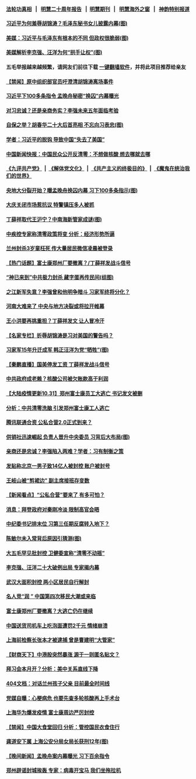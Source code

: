 #### [法轮功真相](https://github.com/gfw-breaker/truth/blob/master/README.md?t=0) &nbsp;&nbsp;|&nbsp;&nbsp; [明慧二十周年报告](https://github.com/gfw-breaker/mh-reports/blob/master/README.md?t=0) &nbsp;&nbsp;|&nbsp;&nbsp;[明慧期刊](https://github.com/gfw-breaker/mh-qikan) &nbsp;&nbsp;|&nbsp;&nbsp; [明慧海外之窗](https://github.com/gfw-breaker/mh-news/blob/master/README.md?t=0) &nbsp;&nbsp;|&nbsp;&nbsp; [神韵特别报道](https://github.com/gfw-breaker/mh-news/blob/master/shenyun.md?t=0)
#### [ 习近平为何羞辱胡锦涛？毛泽东秘书女儿披露内幕(图)](https://github.com/gfw-breaker/banned-news1/blob/master/pages/p2/1020853.md)
#### [ 美媒：习近平与毛泽东有根本的不同 但政权很脆弱(图)](https://github.com/gfw-breaker/banned-news1/blob/master/pages/p2/1020782.md)
#### [ 美媒解析李克强、汪洋为何“拱手让权”(图)](https://github.com/gfw-breaker/banned-news1/blob/master/pages/p2/1020852.md)
#### 五毛举报越来越频繁，请网友们前往下载 [一键翻墙软件](https://github.com/gfw-breaker/ssr-accounts)，并将此项目推荐给亲友
#### [ 【禁闻】原中组织部官员吁澄清胡锦涛离场事件](https://github.com/gfw-breaker/banned-news1/blob/master/pages/prog204/a103566569.md)
#### [ 习近平下100多条指令 孟晚舟秘密“换囚”内幕曝光](https://github.com/gfw-breaker/banned-news1/blob/master/pages/prog204/a103567013.md)
#### [ 对习忠诚？还是亲商务实？李强未来五年面临考验](https://github.com/gfw-breaker/banned-news1/blob/master/pages/prog204/a103566951.md)
#### [ 自保之举？胡春华二十大后首亮相 不忘向习表忠(图)](https://github.com/gfw-breaker/banned-news1/blob/master/pages/p2/1020685.md)
#### [ 学者：习近平的脱钩 导致中国“失去了美国”](https://github.com/gfw-breaker/banned-news1/blob/master/pages/prog204/a103567285.md)
#### [ 中国新闻快报：中国民众公开反清零：不想做核酸 想去哪就去哪](https://github.com/gfw-breaker/banned-news1/blob/master/pages/prog204/a103567011.md)
#### [《九评共产党》](https://github.com/begood0513/9ping.md/blob/master/README.md) &nbsp;|&nbsp; [《解体党文化》](../../../../jtdwh.md/blob/master/README.md)  &nbsp;|&nbsp; [《共产主义的终极目的》](../../../../gczydzjmd.md/blob/master/README.md) &nbsp;|&nbsp; [《魔鬼在统治我们的世界》](../../../../mgztzwmdsj.md/blob/master/README.md) 
#### [ 央地大分裂开始？曝孟晚舟换囚内幕 习下100多条指示(图)](https://github.com/gfw-breaker/banned-news1/blob/master/pages/p2/1020879.md)
#### [ 大庆关闭市场惹抗议 特警镇压多人被抓](https://github.com/gfw-breaker/banned-news1/blob/master/pages/prog204/a103567225.md)
#### [ 丁薛祥取代王沪宁？中南海新管家成谜(图)](https://github.com/gfw-breaker/banned-news1/blob/master/pages/p2/1020886.md)
#### [ 中疾控专家称清零政策将变 分析：经济形势所逼](https://github.com/gfw-breaker/banned-news1/blob/master/pages/prog204/a103567329.md)
#### [ 兰州封杀3岁童枉死 传大量居民微信凌晨被登录](https://github.com/gfw-breaker/banned-news1/blob/master/pages/prog204/a103566663.md)
#### [ 【热门话题】富士康郑州厂要撤离？/丁薛祥发战斗信号](https://github.com/gfw-breaker/banned-news1/blob/master/pages/prog204/a103567220.md)
#### [ “神已来到”中共极力封杀 藏字蛋再传民间(组图)](https://github.com/gfw-breaker/banned-news1/blob/master/pages/p1/1020831.md)
#### [ 之江新军失意？李强曾和他明争暗斗 习家军终将分化？](https://github.com/gfw-breaker/banned-news1/blob/master/pages/soh5/668163.md)
#### [ 河南大难来了 中央与地方决裂或将拉开帷幕](https://github.com/gfw-breaker/banned-news1/blob/master/pages/soh5/668073.md)
#### [ 王小洪要再挑重担？丁薛祥发文 让人冒冷汗](https://github.com/gfw-breaker/banned-news1/blob/master/pages/soh5/668313.md)
#### [ 【名家专栏】折辱胡锦涛是习对美国的警告吗？](https://github.com/gfw-breaker/banned-news1/blob/master/pages/nsc413/n13858797.md)
#### [ 习家军15年升迁成军 韩正汪洋为党“牺牲”(图)](https://github.com/gfw-breaker/banned-news1/blob/master/pages/p2/1019867.md)
#### [ 【秦鹏直播】国美停发工资 丁薛祥发战斗信号](https://github.com/gfw-breaker/banned-news1/blob/master/pages/nsc413/n13859067.md)
#### [ 中共政府成老赖？核酸公司被欠账款高于利润](https://github.com/gfw-breaker/banned-news1/blob/master/pages/prog204/a103566577.md)
#### [ 【大陆疫情更新10.31】郑州富士康员工大逃亡 书记发文被删](https://github.com/gfw-breaker/banned-news1/blob/master/pages/prog204/a103543040.md)
#### [ 分析：中共清零洗脑 引发郑州富士康工人逃亡](https://github.com/gfw-breaker/banned-news1/blob/master/pages/prog204/a103567136.md)
#### [ 腾讯联通合资 公私合营2.0正式到来？](https://github.com/gfw-breaker/banned-news1/blob/master/pages/prog204/a103566897.md)
#### [ 供销社迅速崛起 负责人晋升中央委员 习背后大布局(图)](https://github.com/gfw-breaker/banned-news1/blob/master/pages/p2/1020612.md)
#### [ 亲商还是忠诚？李强陷入两难？学者：习有制衡之策](https://github.com/gfw-breaker/banned-news1/blob/master/pages/soh5/668211.md)
#### [ 发贴称北京一男子致14亿人被封控 账户被封号](https://github.com/gfw-breaker/banned-news1/blob/master/pages/prog204/a103566638.md)
#### [ 王岐山被“剪裙边” 副主席接班存变数](https://github.com/gfw-breaker/banned-news1/blob/master/pages/prog204/a103566409.md)
#### [ 【新闻看点】“公私合营”要来了 有多可怕？](https://github.com/gfw-breaker/banned-news1/blob/master/pages/nsc413/n13859093.md)
#### [ 消息：拜登政府对秦刚冷淡 限制高官会晤](https://github.com/gfw-breaker/banned-news1/blob/master/pages/nsc413/n13859038.md)
#### [ 中纪委书记排末位 习第三任期反腐转入地下？](https://github.com/gfw-breaker/banned-news1/blob/master/pages/nsc413/n13858627.md)
#### [ 陈敏尔未入常背后原因引猜测(图)](https://github.com/gfw-breaker/banned-news1/blob/master/pages/p2/1020656.md)
#### [ 大五毛罕见批封控 卫健委宣称“清零不动摇”](https://github.com/gfw-breaker/banned-news1/blob/master/pages/prog204/a103566554.md)
#### [ 李克强、汪洋二十大破例出局 专家揭内幕](https://github.com/gfw-breaker/banned-news1/blob/master/pages/prog204/a103566339.md)
#### [ 武汉大面积封控 两小区居民自行解封](https://github.com/gfw-breaker/banned-news1/blob/master/pages/prog204/a103567231.md)
#### [ 名人竞“润 ” 中国第四次移民大潮或来临](https://github.com/gfw-breaker/banned-news1/blob/master/pages/nsc413/n13858517.md)
#### [ 富士康郑州厂要撤离？大逃亡仍在继续](https://github.com/gfw-breaker/banned-news1/blob/master/pages/prog204/a103567015.md)
#### [ 中国送货司机车上吃泡面遭罚2千元 情绪崩溃](https://github.com/gfw-breaker/banned-news1/blob/master/pages/prog204/a103566812.md)
#### [ 上海前检察长张本才被逮捕 曾是曹建明“大管家”](https://github.com/gfw-breaker/banned-news1/blob/master/pages/prog204/a103567197.md)
#### [ 【财商天下】中港股突然暴涨 源于一则匿名贴文？](https://github.com/gfw-breaker/banned-news1/blob/master/pages/nsc413/n13859035.md)
#### [ 拜习会本月开？分析：美中关系直线下降](https://github.com/gfw-breaker/banned-news1/blob/master/pages/nsc413/n13858925.md)
#### [ 404文档：对话兰州孩子父亲 目前最全时间线](https://github.com/gfw-breaker/banned-news1/blob/master/pages/prog204/a103566635.md)
#### [ 党媒自曝：心梗病危 也要先查多轮核酸再上手术台](https://github.com/gfw-breaker/banned-news1/blob/master/pages/prog204/a103566762.md)
#### [ 上海华为爆发疫情 富士康周边严厉封控](https://github.com/gfw-breaker/banned-news1/blob/master/pages/prog204/a103566877.md)
#### [ 【禁闻】中国大食堂回归 分析：管控国民衣食住行](https://github.com/gfw-breaker/banned-news1/blob/master/pages/prog204/a103566591.md)
#### [ 龚道安下属 上海公安分局女局长获刑12年(图)](https://github.com/gfw-breaker/banned-news1/blob/master/pages/p2/1020708.md)
#### [ 【晚间新闻】孟晚舟案内幕曝光 习下百余指令](https://github.com/gfw-breaker/banned-news1/blob/master/pages/nsc413/n13859447.md)
#### [ 郑州辟谣封城挨轰 专家：病毒开宝马 我们坐拖拉机](https://github.com/gfw-breaker/banned-news1/blob/master/pages/prog204/a103567040.md)
